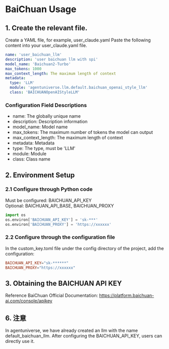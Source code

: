 # BaiChuan Usage
## 1. Create the relevant file.
Create a YAML file, for example, user_claude.yaml
Paste the following content into your user_claude.yaml file.
```yaml
name: 'user_baichuan_llm'
description: 'user baichuan llm with spi'
model_name: 'Baichuan2-Turbo'
max_tokens: 1000
max_context_length: The maximum length of context
metadata:
  type: 'LLM'
  module: 'agentuniverse.llm.default.baichuan_openai_style_llm'
  class: 'BAICHUANOpenAIStyleLLM'
```
### Configuration Field Descriptions
*  name: The globally unique name
* description: Description information
* model_name: Model name
* max_tokens: The maximum number of tokens the model can output
* max_context_length: The maximum length of context
* metadata: Metadata
* type: The type, must be 'LLM'
* module: Module
* class: Class name
## 2. Environment Setup
### 2.1 Configure through Python code
Must be configured: BAICHUAN_API_KEY  
Optional: BAICHUAN_API_BASE, BAICHUAN_PROXY
```python
import os
os.environ['BAICHUAN_API_KEY'] = 'sk-***'
os.environ['BAICHUAN_PROXY'] = 'https://xxxxxx'
```
### 2.2 Configure through the configuration file
In the custom_key.toml file under the config directory of the project, add the configuration:
```toml
BAICHUAN_API_KEY="sk-******"
BAICHUAN_PROXY="https://xxxxxx"
```
## 3. Obtaining the BAICHUAN API KEY
Reference BaiChuan Official Documentation: https://platform.baichuan-ai.com/console/apikey

## 6. 注意
In agentuniverse, we have already created an llm with the name default_baichuan_llm. After configuring the BAICHUAN_API_KEY, users can directly use it.

